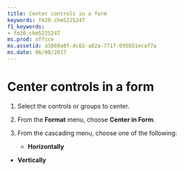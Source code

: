 ```yaml
---
title: Center controls in a form
keywords: fm20.chm5225247
f1_keywords:
- fm20.chm5225247
ms.prod: office
ms.assetid: a3869a8f-dc62-a82a-771f-695b51ecaf7a
ms.date: 06/08/2017
---
```



# Center controls in a form




1. Select the controls or groups to center.
    
2. From the **Format** menu, choose **Center in Form**.
    
3. From the cascading menu, choose one of the following:
    
    
    
      - **Horizontally**
    
  - **Vertically**
    

    
    




